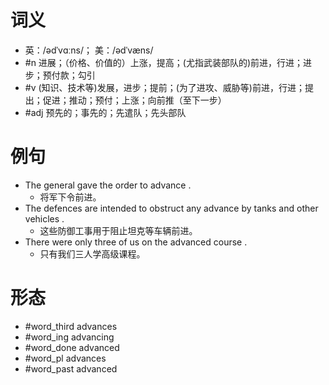 # 词义
- 英：/ədˈvɑːns/； 美：/ədˈvæns/
- #n 进展；（价格、价值的）上涨，提高；(尤指武装部队的)前进，行进；进步；预付款；勾引
- #v (知识、技术等)发展，进步；提前；(为了进攻、威胁等)前进，行进；提出；促进；推动；预付；上涨；向前推（至下一步）
- #adj 预先的；事先的；先遣队；先头部队
# 例句
- The general gave the order to advance .
	- 将军下令前进。
- The defences are intended to obstruct any advance by tanks and other vehicles .
	- 这些防御工事用于阻止坦克等车辆前进。
- There were only three of us on the advanced course .
	- 只有我们三人学高级课程。
# 形态
- #word_third advances
- #word_ing advancing
- #word_done advanced
- #word_pl advances
- #word_past advanced
